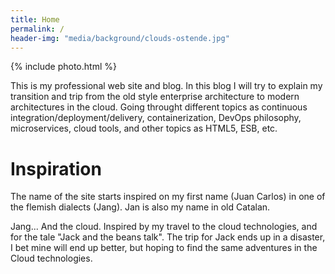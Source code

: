 ```yaml
---
title: Home
permalink: /
header-img: "media/background/clouds-ostende.jpg"
---
```


{% include photo.html %}


This is my professional web site and blog. In this blog I will try to explain my transition and trip from the old style enterprise architecture to modern architectures in the cloud. Going throught different topics as continuous integration/deployment/delivery, containerization, DevOps philosophy, microservices, cloud tools, and other topics as HTML5, ESB, etc.

# Inspiration

The name of the site starts inspired on my first name (Juan Carlos) in one of the flemish dialects (Jang). Jan is also my name in old Catalan.

Jang... And the cloud. Inspired by my travel to the cloud technologies, and for the tale "Jack and the beans talk". The trip for Jack ends up in a disaster, I bet mine will end up better, but hoping to find the same adventures in the Cloud technologies.  
